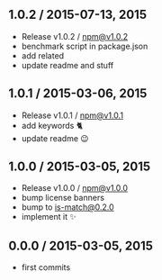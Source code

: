 

## 1.0.2 / 2015-07-13, 2015
- Release v1.0.2 / npm@v1.0.2
- benchmark script in package.json
- add related
- update readme and stuff

## 1.0.1 / 2015-03-06, 2015
- Release v1.0.1 / npm@v1.0.1
- add keywords :cat2:
- update readme :wink:

## 1.0.0 / 2015-03-05, 2015
- Release v1.0.0 / npm@v1.0.0
- bump license banners
- bump to is-match@0.2.0
- implement it :sparkles:

## 0.0.0 / 2015-03-05, 2015
- first commits